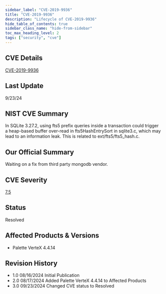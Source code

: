 ```yaml
---
sidebar_label: "CVE-2019-9936"
title: "CVE-2019-9936"
description: "Lifecycle of CVE-2019-9936"
hide_table_of_contents: true
sidebar_class_name: "hide-from-sidebar"
toc_max_heading_level: 2
tags: ["security", "cve"]
---
```


## CVE Details

[CVE-2019-9936](https://nvd.nist.gov/vuln/detail/CVE-2019-9936)

## Last Update

9/23/24

## NIST CVE Summary

In SQLite 3.27.2, using fts5 prefix queries inside a transaction could trigger a heap-based buffer over-read in
fts5HashEntrySort in sqlite3.c, which may lead to an information leak. This is related to ext/fts5/fts5_hash.c.

## Our Official Summary

Waiting on a fix from third party mongodb vendor.

## CVE Severity

[7.5](https://nvd.nist.gov/vuln/detail/CVE-2019-9936)

## Status

Resolved

## Affected Products & Versions

- Palette VerteX 4.4.14

## Revision History

- 1.0 08/16/2024 Initial Publication
- 2.0 08/17/2024 Added Palette VerteX 4.4.14 to Affected Products
- 3.0 09/23/2024 Changed CVE status to Resolved
